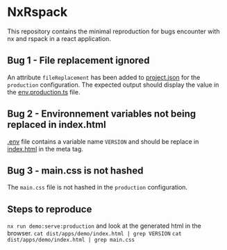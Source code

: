 # NxRspack

This repository contains the minimal reproduction for bugs encounter with nx and rspack in a react application.

## Bug 1 - File replacement ignored

An attribute `fileReplacement` has been added to [project.json](./apps/demo/project.json) for the `production` 
configuration.
The expected output should display the value in the [env.production.ts](apps/demo/src/env.production.ts) file.

## Bug 2 - Environnement variables not being replaced in index.html

[.env](.env) file contains a variable name `VERSION` and should be replace in [index.html](apps/demo/src/index.html)
in the meta tag.


## Bug 3 - main.css is not hashed

The `main.css` file is not hashed in the `production` configuration.


## Steps to reproduce
`nx run demo:serve:production` and look at the generated html in the browser.
`cat dist/apps/demo/index.html | grep VERSION`
`cat dist/apps/demo/index.html | grep main.css`
